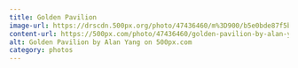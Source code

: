 ```yaml
---
title: Golden Pavilion
image-url: https://drscdn.500px.org/photo/47436460/m%3D900/b5e0bde87f5ba66d138fb48b2492998f
content-url: https://500px.com/photo/47436460/golden-pavilion-by-alan-yang
alt: Golden Pavilion by Alan Yang on 500px.com
category: photos
---
```

